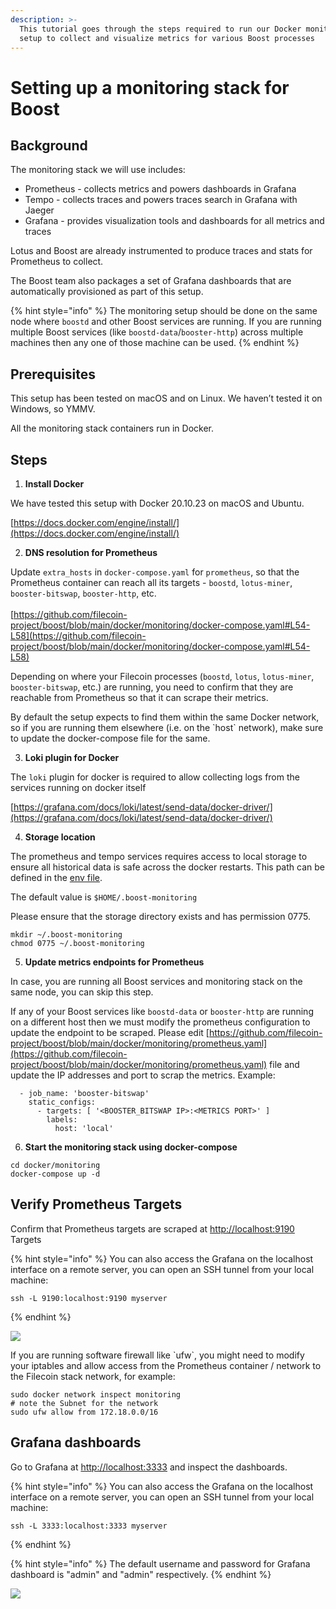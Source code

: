 ```yaml
---
description: >-
  This tutorial goes through the steps required to run our Docker monitoring
  setup to collect and visualize metrics for various Boost processes
---
```


# Setting up a monitoring stack for Boost

## Background <a href="#docs-internal-guid-09f21b17-7fff-fabd-2034-91b1f0465aa1" id="docs-internal-guid-09f21b17-7fff-fabd-2034-91b1f0465aa1"></a>

The monitoring stack we will use includes:

* Prometheus - collects metrics and powers dashboards in Grafana&#x20;
* Tempo - collects traces and powers traces search in Grafana with Jaeger
* Grafana - provides visualization tools and dashboards for all metrics and traces

Lotus and Boost are already instrumented to produce traces and stats for Prometheus to collect.

The Boost team also packages a set of Grafana dashboards that are automatically provisioned as part of this setup.&#x20;

{% hint style="info" %}
The monitoring setup should be done on the same node where `boostd` and other Boost services are running. If you are running multiple Boost services (like `boostd-data`/`booster-http`) across multiple machines then any one of those machine can be used.
{% endhint %}

## Prerequisites

This setup has been tested on macOS and on Linux. We haven’t tested it on Windows, so YMMV.

All the monitoring stack containers run in Docker.

## Steps

1. **Install Docker**

We have tested this setup with Docker 20.10.23 on macOS and Ubuntu.

[https://docs.docker.com/engine/install/](https://docs.docker.com/engine/install/)

2. **DNS resolution for Prometheus**

Update `extra_hosts` in `docker-compose.yaml` for `prometheus`, so that the Prometheus container can reach all its targets - `boostd`, `lotus-miner`, `booster-bitswap`, `booster-http`, etc.\
\
[https://github.com/filecoin-project/boost/blob/main/docker/monitoring/docker-compose.yaml#L54-L58](https://github.com/filecoin-project/boost/blob/main/docker/monitoring/docker-compose.yaml#L54-L58)

Depending on where your Filecoin processes (`boostd`, `lotus`, `lotus-miner`, `booster-bitswap`, etc.) are running, you need to confirm that they are reachable from Prometheus so that it can scrape their metrics.

By default the setup expects to find them within the same Docker network, so if you are running them elsewhere (i.e. on the \`host\` network), make sure to update the docker-compose file for the same.

3. **Loki plugin for Docker**

The `loki` plugin for docker is required to allow collecting logs from the services running on docker itself

[https://grafana.com/docs/loki/latest/send-data/docker-driver/](https://grafana.com/docs/loki/latest/send-data/docker-driver/)

4. **Storage location**

The prometheus and tempo services requires access to local storage to ensure all historical data is safe across the docker restarts. This path can be defined in the [env file](https://github.com/filecoin-project/boost/blob/main/docker/monitoring/.env).

The default value is `$HOME/.boost-monitoring`

Please ensure that the storage directory exists and has permission 0775.

```
mkdir ~/.boost-monitoring
chmod 0775 ~/.boost-monitoring
```

5. **Update metrics endpoints for Prometheus**

In case, you are running all Boost services and monitoring stack on the same node, you can skip this step.

If any of your Boost services like `boostd-data` or `booster-http` are running on a different host then we must modify the prometheus configuration to update the endpoint to be scraped. Please edit [https://github.com/filecoin-project/boost/blob/main/docker/monitoring/prometheus.yaml](https://github.com/filecoin-project/boost/blob/main/docker/monitoring/prometheus.yaml) file and update the IP addresses and port to scrap the metrics. Example:

```
  - job_name: 'booster-bitswap'
    static_configs:
      - targets: [ '<BOOSTER_BITSWAP IP>:<METRICS PORT>' ]
        labels:
          host: 'local'
```

6. **Start the monitoring stack using docker-compose**

```
cd docker/monitoring
docker-compose up -d
```

## Verify Prometheus Targets

Confirm that Prometheus targets are scraped at [http://localhost:9190](http://localhost:9190) Targets

{% hint style="info" %}
You can also access the Grafana on the localhost interface on a remote server, you can open an SSH tunnel from your local machine:

```
ssh -L 9190:localhost:9190 myserver
```
{% endhint %}

![](https://lh4.googleusercontent.com/sUGTMb0S5lp2sog0DdG9ecSRmCPDtMSmyAIwQ-k-91Pw1IUahhCiudKXkmKUJTHajXrPMR6RGLMmFEU9szwRlvcf9B4DgAIBuAaLTPB7-XaGPvtCrg2A9XGdhDIaTxZYi5wdbpTLdpsC98YcrorNVA2R1K7NLlK2xlk6RJRZ0jJ6qZ28QW543N0Imsrbzg)

If you are running software firewall like \`ufw\`, you might need to modify your iptables and allow access from the Prometheus container / network to the Filecoin stack network, for example:

`sudo docker network inspect monitoring`\
`# note the Subnet for the network`\
`sudo ufw allow from 172.18.0.0/16`

## Grafana dashboards

Go to Grafana at [http://localhost:3333](http://localhost:3333) and inspect the dashboards.

{% hint style="info" %}
You can also access the Grafana on the localhost interface on a remote server, you can open an SSH tunnel from your local machine:

```
ssh -L 3333:localhost:3333 myserver
```
{% endhint %}

{% hint style="info" %}
The default username and password for Grafana dashboard is "admin" and "admin" respectively.
{% endhint %}

![](https://lh4.googleusercontent.com/Uat6-bsTHiMvzwm854YT2W9M7fN5uiqdvQ8oFs1WsWqn98716AO56VCWD8Pok98W019mrjZVRM6fFv2qZ\_hY18OR0GmCMa5eVR45mh0OT8ZbX47HT3\_lLhuEvNt3CRy9eJ-t2O0De2hf3UDOsYERCgSaDR\_atH9czc1gkdUbo6dDC5ZYP75xaLJugAo8VQ)
